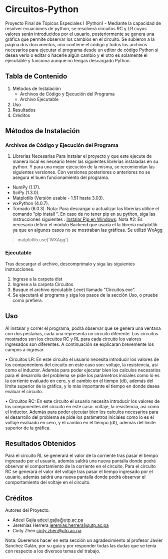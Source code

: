 # Circuitos-Python
Proyecto Final de Tópicos Especiales I (Python) - Mediante la capacidad de resolver ecuaciones de python, se resolverá circuitos RC y LR cuyos valores serán introducidos por el usuario, posteriormente se genera una gráfica que permite observar los cambios en el circuito. Se subieron a la página dos documentos, uno contiene el código y todos los archivos necesarios para ejecutar el programa desde un editor de código Python si desea verlo o editar o hacerle algún cambio y el otro es solamente el ejecutable y funciona aunque no tengas descargado Python.

## Tabla de Contenido
1. Métodos de Instalación
   - Archivos de Código  y Ejecución del Programa
   - Archivo Ejecutable
2. Uso
3. Resultados
4. Créditos

## Métodos de Instalación

### Archivos de Código  y Ejecución del Programa

 1. Librerias Necesarias 
Para instalar el proyecto y que este ejecute de manera local es neceario tener las siguientes librerias instaladas en su python. Y para una mejor ejecución de la misma, se recomiendan las siguientes versiones. Con versiones posteriores o anteriores no se asegura el buen funcionamiento del programa.
   - NumPy  (1.17).
   - SciPy (1.3.0).
   - Matplotlib (Versión usable - 1.51 hasta 3.03).
   - wxPython (4.0.7).
   - Tornado (6.0.3).
Nota: Para descargar o actualizar las librerias utilice el comando "pip install <Nombre de la libreria>". En caso de no tener pip en su python, siga las instrucciones siguientes : [Instalar Pip en Windows](https://www.liquidweb.com/kb/install-pip-windows/).
Nota #2: Es necesario definir el módulo Backend que usaría el la librería matplotlib ya que en algunos casos no se mostraban las gráficas. Se utilizó WxAgg 
 > matplotlib.use('WXAgg')

### Ejecutable

Tras descargar el archivo, descomprimalo y siga las siguientes instrucciones.
1. Ingrese a la carpeta dist
2. Ingrese a la carpeta Circuitos
3. Busque el archivo ejecutable (.exe) llamado "Circuitos.exe".
4. Se ejecutará el programa y siga los pasos de la sección Uso, o pruebe como prefiera.

## Uso
Al instalar y correr el programa, podrá observar que se genera una ventana con dos pestañas, cada una representa un circuito diferente. Los circuitos mostrados son los circuitos RC y RL para cada circuito los valores ingresados son diferentes. A continuación se explicaran brevemente los campos a ingresar.

   • Circuitos LR: En este circuito el usuario necesita introducir los valores de los componentens del circuito en este caso son: voltaje, la resistencia, así como el inductor. Además para poder ejecutar bien los calculos necesarios para el desarrollo del problema se pide los parámetros iniciales como lo es la corriente evaluado en cero, y el cambio en el tiempo (dt), además del límite superior de la gráfica, y lo más importante el tiempo en donde desea evaluar el circuito.
   
   • Circuitos RC: En este circuito el usuario necesita introducir los valores de los componentes del circuito en este caso: voltaje, la resistencia, así como el inductor. Además para poder ejecutar bien los calculos necesarios para el desarrollo del problema se pide los parámetros iniciales como lo es el voltaje evaluado en cero, y el cambio en el tiempo (dt), además del límite superior de la gráfica.


## Resultados Obtenidos
Para el circuito RL se generará el valor de la corriente tras pasar el tiempo ingresado por el usuario, además saldrá una nueva pantalla donde podrá observar el comportamiento de la corriente en el circuito. 
Para el circuito RC se generará el valor del voltaje tras pasar el tiempo ingresado por el usuario, además saldrá una nueva pantalla donde podrá observar el comportamiento del voltaje en el circuito. 

## Créditos
Autores del Proyecto.
- Adeel Gajia       adeel.gajia@utp.ac.pa
- Jeremías Herrera  jeremias.herrera1@utp.ac.pa
- Cinty Zhen        cinty.zhen@utp.ac.pa
  
Nota: Queremos hacer en esta sección un agradecimiento al profesor Javier Sanchez Galán, por su guía y por responder todas las dudas que se tenía con respecto a los diversos temas del trabajo. 
